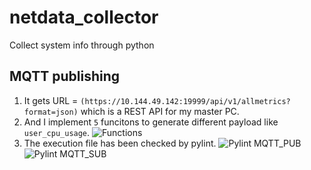# netdata_collector
Collect system info through python
## MQTT publishing 
1. It gets URL = `(https://10.144.49.142:19999/api/v1/allmetrics?format=json)` which is a REST API for my master PC.
2. And I implement `5` funcitons to generate different payload like `user_cpu_usage`.
![Functions](https://github.com/P86071244/netdata_collector/blob/master/Functions.png)
3. The execution file has been checked by pylint.
![Pylint MQTT_PUB](https://github.com/P86071244/netdata_collector/blob/master/MQTT_PUB.png)
![Pylint MQTT_SUB](https://github.com/P86071244/netdata_collector/blob/master/MQTT_SUB.png)
